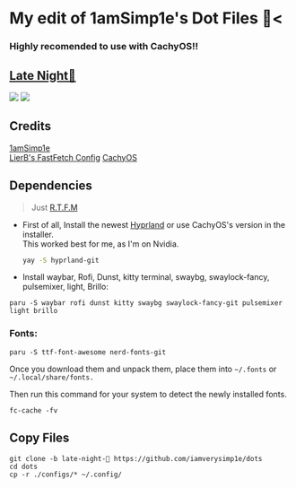 # My edit of 1amSimp1e's Dot Files 📁<


### Highly recomended to use with CachyOS!!

## [Late Night🌃]()

![](https://fuji.s-ul.eu/KDu0u966)
![](https://fuji.s-ul.eu/e8oXLpoo)

## Credits

[1amSimp1e](https://github.com/1amSimp1e/dots)\
[LierB's FastFetch Config](https://github.com/LierB/fastfetch)
[CachyOS](https://cachyos.org)

## Dependencies

> Just [R.T.F.M](https://en.wikipedia.org/wiki/RTFM)

- First of all, Install the newest [Hyprland](https://hyprland.org/) or use CachyOS's  version in the installer. \
This worked best for me, as I'm on Nvidia.

  ```zsh
  yay -S hyprland-git
  ```


- Install waybar, Rofi, Dunst, kitty terminal, swaybg, swaylock-fancy, pulsemixer, light, Brillo:

```
paru -S waybar rofi dunst kitty swaybg swaylock-fancy-git pulsemixer light brillo
```

### Fonts:

  ```
  paru -S ttf-font-awesome nerd-fonts-git
  ```

Once you download them and unpack them, place them into `~/.fonts` or `~/.local/share/fonts.`

Then run this command for your system to detect the newly installed fonts.

```
fc-cache -fv
```

## Copy Files 

```
git clone -b late-night-🌃 https://github.com/iamverysimp1e/dots
cd dots
cp -r ./configs/* ~/.config/
```



